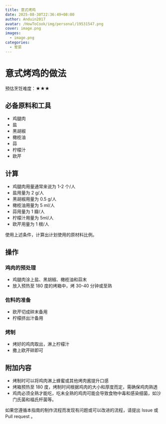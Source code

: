 ```yaml
---
title: 意式烤鸡
date: 2025-08-30T22:36:49+08:00
author: Anduin2017
avatar: /HowToCook/img/personal/19531547.png
cover: image.png
images:
  - image.png
categories:
  - 荤菜
---
```


# 意式烤鸡的做法

预估烹饪难度：★★★

## 必备原料和工具

- 鸡腿肉
- 盐
- 黑胡椒
- 橄榄油
- 蒜
- 柠檬汁
- 欧芹

## 计算

- 鸡腿肉用量通常来说为 1-2 个/人
- 盐用量为 2 g/人
- 黑胡椒用量为 0.5 g/人
- 橄榄油用量为 5 ml/人
- 蒜用量为 1 瓣/人
- 柠檬汁用量为 5ml/人
- 欧芹用量为 1 根/人

使用上述条件，计算出计划使用的原材料比例。

## 操作

### 鸡肉的预处理

- 鸡腿肉涂上盐、黑胡椒、橄榄油和蒜末
- 放入预热至 180 度的烤箱中，烤 30-40 分钟或至熟

### 佐料的准备

- 欧芹切成碎末备用
- 柠檬挤出汁备用

### 烤制

- 烤好的鸡肉取出，淋上柠檬汁
- 撒上欧芹碎即可

## 附加内容

- 烤制时可以将鸡肉淋上蜂蜜或其他烤肉酱提升口感
- 烤箱预热至 180 度，烤制时间根据鸡肉的大小和厚度而定，需确保鸡肉熟透
- 鸡肉必须全熟才能吃，吃未全熟的鸡肉可能会导致食物中毒和感染细菌，如沙门氏菌和福氏杆菌等。

如果您遵循本指南的制作流程而发现有问题或可以改进的流程，请提出 Issue 或 Pull request 。
